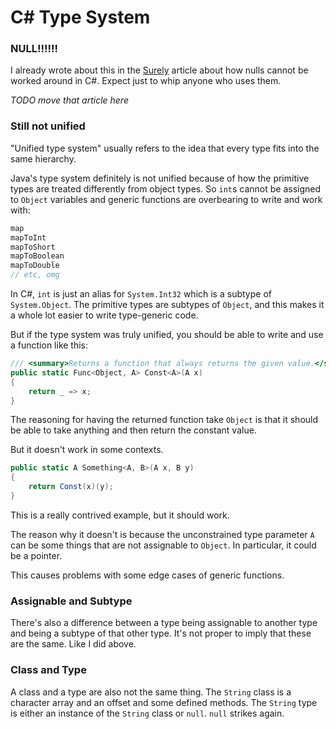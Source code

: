 # C# Type System

### NULL!!!!!!

I already wrote about this in the [Surely](/?sure) article about how nulls cannot be worked around in C#. Expect just to whip anyone who uses them.

*TODO move that article here*

### Still not unified

"Unified type system" usually refers to the idea that every type fits into the same hierarchy.

Java's type system definitely is not unified because of how the primitive types are treated differently from object types. So `int`s cannot be assigned to `Object` variables and generic functions are overbearing to write and work with:

```java
map
mapToInt
mapToShort
mapToBoolean
mapToDouble
// etc, omg
```

In C#, `int` is just an alias for `System.Int32` which is a subtype of `System.Object`. The primitive types are subtypes of `Object`, and this makes it a whole lot easier to write type-generic code.

But if the type system was truly unified, you should be able to write and use a function like this:

```csharp
/// <summary>Returns a function that always returns the given value.</summary>
public static Func<Object, A> Const<A>(A x)
{
	return _ => x;
}
```

The reasoning for having the returned function take `Object` is that it should be able to take anything and then return the constant value.

But it doesn't work in some contexts.

```csharp
public static A Something<A, B>(A x, B y)
{
	return Const(x)(y);
}
```

This is a really contrived example, but it should work.

The reason why it doesn't is because the unconstrained type parameter `A` can be some things that are not assignable to `Object`. In particular, it could be a pointer.

This causes problems with some edge cases of generic functions.

### Assignable and Subtype

There's also a difference between a type being assignable to another type and being a subtype of that other type. It's not proper to imply that these are the same. Like I did above.

### Class and Type

A class and a type are also not the same thing. The `String` class is a character array and an offset and some defined methods. The `String` type is either an instance of the `String` class or `null`. `null` strikes again.
